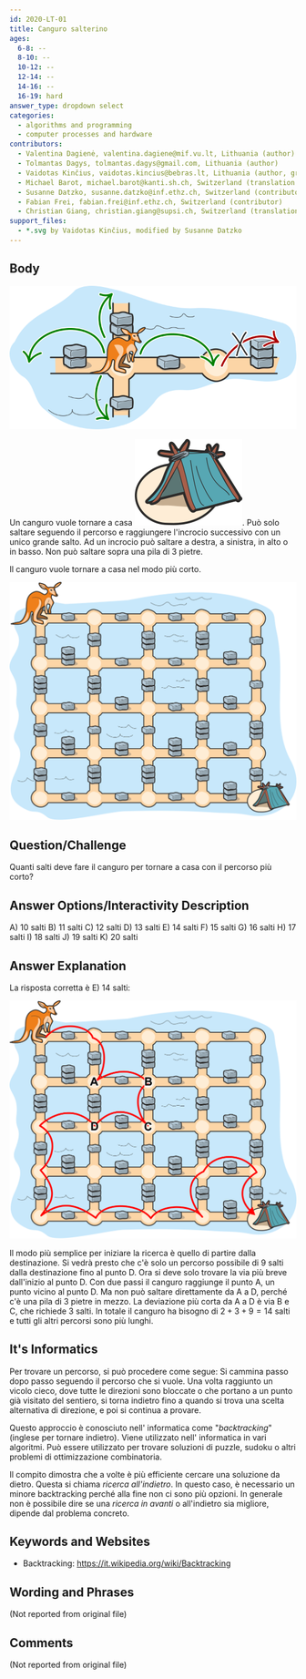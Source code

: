 ```yaml
---
id: 2020-LT-01
title: Canguro salterino
ages:
  6-8: --
  8-10: --
  10-12: --
  12-14: --
  14-16: --
  16-19: hard
answer_type: dropdown select
categories:
  - algorithms and programming
  - computer processes and hardware
contributors:
  - Valentina Dagienė, valentina.dagiene@mif.vu.lt, Lithuania (author)
  - Tolmantas Dagys, tolmantas.dagys@gmail.com, Lithuania (author)
  - Vaidotas Kinčius, vaidotas.kincius@bebras.lt, Lithuania (author, graphics)
  - Michael Barot, michael.barot@kanti.sh.ch, Switzerland (translation from English into German)
  - Susanne Datzko, susanne.datzko@inf.ethz.ch, Switzerland (contributor, graphics)
  - Fabian Frei, fabian.frei@inf.ethz.ch, Switzerland (contributor)
  - Christian Giang, christian.giang@supsi.ch, Switzerland (translation from German into Italian)
support_files:
  - *.svg by Vaidotas Kinčius, modified by Susanne Datzko
---
```



## Body

![](graphics/2020-LT-01_taskbody2-compatible.svg "Exemple (255px right)")

Un canguro vuole tornare a casa ![](graphics/2020-LT-01_taskbody3-compatible.svg "Maison (20px)"). Può solo saltare seguendo il percorso e raggiungere l'incrocio successivo con un unico grande salto. Ad un incrocio può saltare a destra, a sinistra, in alto o in basso. Non può saltare sopra una pila di 3 pietre.

Il canguro vuole tornare a casa nel modo più corto. 

![](graphics/2020-LT-01_taskbody1-compatible.svg "Champ (450px)")


## Question/Challenge

Quanti salti deve fare il canguro per tornare a casa con il percorso più corto?


## Answer Options/Interactivity Description


 A)  10 salti
 B)  11 salti
 C)  12 salti
 D)  13 salti
 E)  14 salti
 F)  15 salti
 G)  16 salti
 H)  17 salti
 I)  18 salti
 J)  19 salti
 K)  20 salti


## Answer Explanation

La risposta corretta è E) 14 salti: 

![](graphics/2020-LT-01_explanation-compatible.svg "Réponse (450px)")

Il modo più semplice per iniziare la ricerca è quello di partire dalla destinazione. Si vedrà presto che c'è solo un percorso possibile di 9 salti dalla destinazione fino al punto D. Ora si deve solo trovare la via più breve dall'inizio al punto D. Con due passi il canguro raggiunge il punto A, un punto vicino al punto D. Ma non può saltare direttamente da A a D, perché c'è una pila di 3 pietre in mezzo. La deviazione più corta da A a D è via B e C, che richiede 3 salti. In totale il canguro ha bisogno di $2 + 3 + 9 = 14$ salti e tutti gli altri percorsi sono più lunghi. 


## It's Informatics

Per trovare un percorso, si può procedere come segue: Si cammina passo dopo passo seguendo il percorso che si vuole. Una volta raggiunto un vicolo cieco, dove tutte le direzioni sono bloccate o che portano a un punto già visitato del sentiero, si torna indietro fino a quando si trova una scelta alternativa di direzione, e poi si continua a provare. 

Questo approccio è conosciuto nell' informatica come "_backtracking_" (inglese per tornare indietro). Viene utilizzato nell' informatica in vari algoritmi. Può essere utilizzato per trovare soluzioni di puzzle, sudoku o altri problemi di ottimizzazione combinatoria.

Il compito dimostra che a volte è più efficiente cercare una soluzione da dietro. Questa si chiama _ricerca all'indietro_. In questo caso, è necessario un minore backtracking perché alla fine non ci sono più opzioni. In generale non è possibile dire se una _ricerca in avanti_ o all'indietro sia migliore, dipende dal problema concreto. 


## Keywords and Websites

 - Backtracking: https://it.wikipedia.org/wiki/Backtracking 


## Wording and Phrases

(Not reported from original file)


## Comments

(Not reported from original file)
